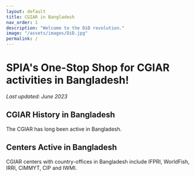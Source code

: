 ```yaml
---
layout: default
title: CGIAR in Bangladesh
nav_order: 1
description: "Welcome to the DiD revolution."
image: "/assets/images/DiD.jpg"
permalink: /
---
```



# SPIA's One-Stop Shop for CGIAR activities in Bangladesh!

*Last updated: June 2023*



## CGIAR History in Bangladesh
The CGIAR has long been active in Bangladesh.

## Centers Active in Bangladesh
CGIAR centers with country-offices in Bangladesh include IFPRI, WorldFish, IRRI, CIMMYT, CIP and IWMI.

